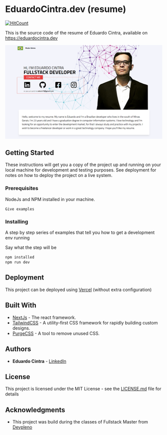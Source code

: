 # EduardoCintra.dev (resume)
[![HitCount](https://hits.dwyl.com/EduCintraBR/EduCintraBR/eduardocintradev.svg)](http://hits.dwyl.com/EduCintraBR/EduCintraBR/eduardocintradev)

This is the source code of the resume of Eduardo Cintra, available on https://eduardocintra.dev

<img src="preview.png" />

## Getting Started

These instructions will get you a copy of the project up and running on your local machine for development and testing purposes. See deployment for notes on how to deploy the project on a live system.

### Prerequisites

NodeJs and NPM installed in your machine.

```
Give examples
```

### Installing

A step by step series of examples that tell you how to get a development env running

Say what the step will be

```
npm installed
npm run dev
```
## Deployment

This project can be deployed using [Vercel](https://vercel.com/) (without extra configuration)

## Built With

* [NextJs](https://nextjs.org/) - The react framework.
* [TailwindCSS](https://tailwindcss.com/) - A utility-first CSS framework for rapidly building custom designs.
* [PurgeCSS](https://purgecss.com/) - A tool to remove unused CSS.

## Authors

* **Eduardo Cintra** - [LinkedIn](https://www.linkedin.com/in/educintrabr/)

## License

This project is licensed under the MIT License - see the [LICENSE.md](LICENSE.md) file for details

## Acknowledgments

* This project was build during the classes of Fullstack Master from [Devpleno](https://devpleno.com)
